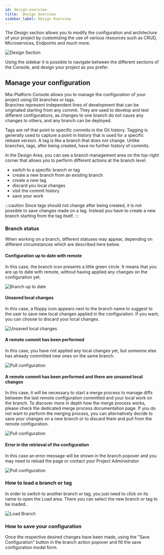 ```yaml
---
id: design-overview
title:  Design Overview
sidebar_label: Design Overview
---
```


The Design section allows you to modify the configuration and architecture of your project by customizing the use of various resources such as CRUD, Microservices, Endpoints and much more.

![Design Section](./img/design_section_overview.png)

Using the sidebar it is possible to navigate between the different sections of the Console, and design your project as you prefer.

## Manage your configuration

Mia-Platform Console allows you to manage the configuration of your project using Git branches or tags.  
Branches represent independent lines of development that can be originated starting from any commit. They are used to develop and test different configurations, as changes to one branch do not cause any changes to others, and any branch can be deployed.  


Tags are ref that point to specific commits in the Git history. Tagging is generally used to capture a point in history that is used for a specific release version. A tag is like a branch that does not change. Unlike branches, tags, after being created, have no further history of commits.

In the Design Area, you can see a branch management area on the top-right corner that allows you to perform different actions at the branch level:
- switch to a specific branch or tag 
- create a new branch from an existing branch
- create a new tag
- discard you local changes
- visit the commit history
- save your work

:::caution
Since tags should not change after being created, it is not possible to save changes made on a tag. Instead you have to create a new branch starting from the tag itself.
:::

### Branch status

When working on a branch, different statuses may appear, depending on different circumstances which are described here below.

#### Configuration up to date with remote

In this case, the branch icon presents a little green circle.
It means that you are up to date with remote, without having applied any changes on the configuration yet.

![Branch up to date](./img/branch-selection.png)

#### Unsaved local changes

In this case, a floppy icon appears next to the branch name to suggest to the user to save new local changes applied in the configuration.
If you want, you can choose to discard your local changes.

![Unsaved local changes](./img/branch-status-unsaved-local-changes.png)

#### A remote commit has been performed

In this case, you have not applied any local changes yet, but someone else has already committed new ones on the same branch.

![Pull configuration](./img/branch-status-pull-configuration.png)

#### A remote commit has been performed and there are unsaved local changes

In this case, it will be necessary to start a merge process to manage diffs between the last remote configuration committed and your local work on the branch. To discover more in depth how the merge process works, please check the dedicated merge process documentation page.
If you do not want to perform the merging process, you can alternatively decide to save your changes on a new branch or to discard them and pull from the remote configuration.

![Pull configuration](./img/branch-status-merge-configuration.png)

#### Error in the retrieval of the configuration

In this case an error message will be shown in the branch popover and you may need to reload the page or contact your Project Administrator.

![Pull configuration](./img/branch-status-error.png)


### How to load a branch or tag

In order to switch to another branch or tag, you just need to click on its name to open the Load area. There you can select the new branch or tag to be loaded..

![Load Branch](./img/branch-loader.png)

### How to save your configuration

Once the respective desired changes have been made, using the "Save Configuration" button in the branch action popover and fill the save configuration modal form.
